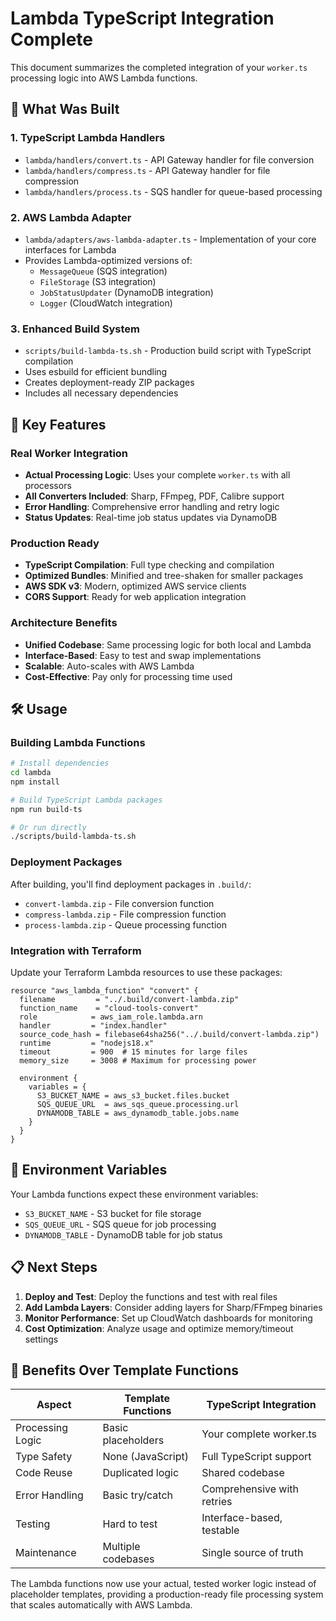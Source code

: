 # Lambda TypeScript Integration Complete

This document summarizes the completed integration of your `worker.ts` processing logic into AWS Lambda functions.

## 🎯 What Was Built

### 1. **TypeScript Lambda Handlers**
- `lambda/handlers/convert.ts` - API Gateway handler for file conversion
- `lambda/handlers/compress.ts` - API Gateway handler for file compression
- `lambda/handlers/process.ts` - SQS handler for queue-based processing

### 2. **AWS Lambda Adapter**
- `lambda/adapters/aws-lambda-adapter.ts` - Implementation of your core interfaces for Lambda
- Provides Lambda-optimized versions of:
  - `MessageQueue` (SQS integration)
  - `FileStorage` (S3 integration)
  - `JobStatusUpdater` (DynamoDB integration)
  - `Logger` (CloudWatch integration)

### 3. **Enhanced Build System**
- `scripts/build-lambda-ts.sh` - Production build script with TypeScript compilation
- Uses esbuild for efficient bundling
- Creates deployment-ready ZIP packages
- Includes all necessary dependencies

## 🚀 Key Features

### Real Worker Integration
- **Actual Processing Logic**: Uses your complete `worker.ts` with all processors
- **All Converters Included**: Sharp, FFmpeg, PDF, Calibre support
- **Error Handling**: Comprehensive error handling and retry logic
- **Status Updates**: Real-time job status updates via DynamoDB

### Production Ready
- **TypeScript Compilation**: Full type checking and compilation
- **Optimized Bundles**: Minified and tree-shaken for smaller packages
- **AWS SDK v3**: Modern, optimized AWS service clients
- **CORS Support**: Ready for web application integration

### Architecture Benefits
- **Unified Codebase**: Same processing logic for both local and Lambda
- **Interface-Based**: Easy to test and swap implementations
- **Scalable**: Auto-scales with AWS Lambda
- **Cost-Effective**: Pay only for processing time used

## 🛠️ Usage

### Building Lambda Functions
```bash
# Install dependencies
cd lambda
npm install

# Build TypeScript Lambda packages
npm run build-ts

# Or run directly
./scripts/build-lambda-ts.sh
```

### Deployment Packages
After building, you'll find deployment packages in `.build/`:
- `convert-lambda.zip` - File conversion function
- `compress-lambda.zip` - File compression function  
- `process-lambda.zip` - Queue processing function

### Integration with Terraform

Update your Terraform Lambda resources to use these packages:

```hcl
resource "aws_lambda_function" "convert" {
  filename         = "../.build/convert-lambda.zip"
  function_name    = "cloud-tools-convert"
  role            = aws_iam_role.lambda.arn
  handler         = "index.handler"
  source_code_hash = filebase64sha256("../.build/convert-lambda.zip")
  runtime         = "nodejs18.x"
  timeout         = 900  # 15 minutes for large files
  memory_size     = 3008 # Maximum for processing power

  environment {
    variables = {
      S3_BUCKET_NAME = aws_s3_bucket.files.bucket
      SQS_QUEUE_URL  = aws_sqs_queue.processing.url
      DYNAMODB_TABLE = aws_dynamodb_table.jobs.name
    }
  }
}
```

## 🔧 Environment Variables

Your Lambda functions expect these environment variables:
- `S3_BUCKET_NAME` - S3 bucket for file storage
- `SQS_QUEUE_URL` - SQS queue for job processing
- `DYNAMODB_TABLE` - DynamoDB table for job status

## 📋 Next Steps

1. **Deploy and Test**: Deploy the functions and test with real files
2. **Add Lambda Layers**: Consider adding layers for Sharp/FFmpeg binaries
3. **Monitor Performance**: Set up CloudWatch dashboards for monitoring
4. **Cost Optimization**: Analyze usage and optimize memory/timeout settings

## 🎉 Benefits Over Template Functions

| Aspect | Template Functions | TypeScript Integration |
|--------|-------------------|----------------------|
| Processing Logic | Basic placeholders | Your complete worker.ts |
| Type Safety | None (JavaScript) | Full TypeScript support |
| Code Reuse | Duplicated logic | Shared codebase |
| Error Handling | Basic try/catch | Comprehensive with retries |
| Testing | Hard to test | Interface-based, testable |
| Maintenance | Multiple codebases | Single source of truth |

The Lambda functions now use your actual, tested worker logic instead of placeholder templates, providing a production-ready file processing system that scales automatically with AWS Lambda.

